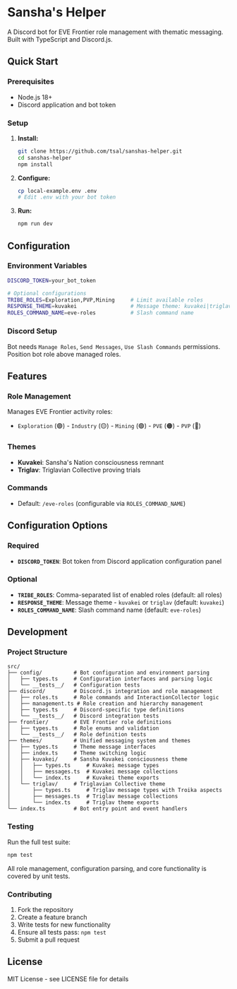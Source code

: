 # Sansha's Helper

A Discord bot for EVE Frontier role management with thematic messaging. Built with TypeScript and Discord.js.

## Quick Start

### Prerequisites

- Node.js 18+ 
- Discord application and bot token

### Setup

1. **Install:**
   ```bash
   git clone https://github.com/tsal/sanshas-helper.git
   cd sanshas-helper
   npm install
   ```

2. **Configure:**
   ```bash
   cp local-example.env .env
   # Edit .env with your bot token
   ```

3. **Run:**
   ```bash
   npm run dev
   ```

## Configuration

### Environment Variables

```bash
DISCORD_TOKEN=your_bot_token

# Optional configurations
TRIBE_ROLES=Exploration,PVP,Mining     # Limit available roles
RESPONSE_THEME=kuvakei                 # Message theme: kuvakei|triglav  
ROLES_COMMAND_NAME=eve-roles           # Slash command name
```

### Discord Setup

Bot needs `Manage Roles`, `Send Messages`, `Use Slash Commands` permissions. Position bot role above managed roles.

## Features

### Role Management

Manages EVE Frontier activity roles:
- `Exploration` (🟣) - `Industry` (🟡) - `Mining` (🟢) - `PVE` (🟠) - `PVP` (🔴)

### Themes

- **Kuvakei**: Sansha's Nation consciousness remnant
- **Triglav**: Triglavian Collective proving trials

### Commands

- Default: `/eve-roles` (configurable via `ROLES_COMMAND_NAME`)

## Configuration Options

### Required

- **`DISCORD_TOKEN`**: Bot token from Discord application configuration panel

### Optional

- **`TRIBE_ROLES`**: Comma-separated list of enabled roles (default: all roles)
- **`RESPONSE_THEME`**: Message theme - `kuvakei` or `triglav` (default: `kuvakei`)
- **`ROLES_COMMAND_NAME`**: Slash command name (default: `eve-roles`)

## Development

### Project Structure

```
src/
├── config/          # Bot configuration and environment parsing
│   ├── types.ts     # Configuration interfaces and parsing logic
│   └── __tests__/   # Configuration tests
├── discord/         # Discord.js integration and role management
│   ├── roles.ts     # Role commands and InteractionCollector logic
│   ├── management.ts # Role creation and hierarchy management
│   ├── types.ts     # Discord-specific type definitions
│   └── __tests__/   # Discord integration tests
├── frontier/        # EVE Frontier role definitions
│   ├── types.ts     # Role enums and validation
│   └── __tests__/   # Role definition tests
├── themes/          # Unified messaging system and themes
│   ├── types.ts     # Theme message interfaces
│   ├── index.ts     # Theme switching logic
│   ├── kuvakei/     # Sansha Kuvakei consciousness theme
│   │   ├── types.ts     # Kuvakei message types
│   │   ├── messages.ts  # Kuvakei message collections
│   │   └── index.ts     # Kuvakei theme exports
│   └── triglav/     # Triglavian Collective theme
│       ├── types.ts     # Triglav message types with Troika aspects
│       ├── messages.ts  # Triglav message collections
│       └── index.ts     # Triglav theme exports
└── index.ts         # Bot entry point and event handlers
```

### Testing

Run the full test suite:
```bash
npm test
```

All role management, configuration parsing, and core functionality is covered by unit tests.

### Contributing

1. Fork the repository
2. Create a feature branch
3. Write tests for new functionality  
4. Ensure all tests pass: `npm test`
5. Submit a pull request

## License

MIT License - see LICENSE file for details
